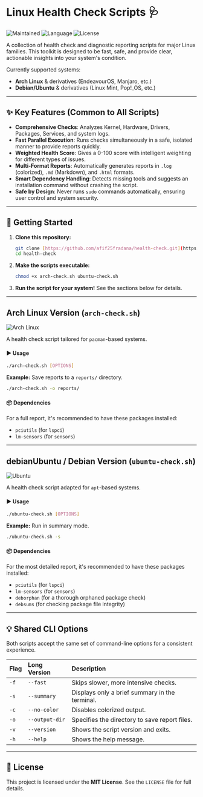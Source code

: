 # Linux Health Check Scripts 🩺

![Maintained](https://img.shields.io/badge/Maintained-Yes-green?style=for-the-badge)
![Language](https://img.shields.io/badge/Made%20with-Bash-blue?style=for-the-badge&logo=gnu-bash)
![License](https://img.shields.io/badge/License-MIT-purple?style=for-the-badge)

A collection of health check and diagnostic reporting scripts for major Linux families. This toolkit is designed to be fast, safe, and provide clear, actionable insights into your system's condition.

Currently supported systems:
* **Arch Linux** & derivatives (EndeavourOS, Manjaro, etc.)
* **Debian/Ubuntu** & derivatives (Linux Mint, Pop!_OS, etc.)

---

## ✨ Key Features (Common to All Scripts)

* **Comprehensive Checks**: Analyzes Kernel, Hardware, Drivers, Packages, Services, and system logs.
* **Fast Parallel Execution**: Runs checks simultaneously in a safe, isolated manner to provide reports quickly.
* **Weighted Health Score**: Gives a 0-100 score with intelligent weighting for different types of issues.
* **Multi-Format Reports**: Automatically generates reports in `.log` (colorized), `.md` (Markdown), and `.html` formats.
* **Smart Dependency Handling**: Detects missing tools and suggests an installation command without crashing the script.
* **Safe by Design**: Never runs `sudo` commands automatically, ensuring user control and system security.

---

## 🚀 Getting Started

1.  **Clone this repository:**
    ```bash
    git clone [https://github.com/afif25fradana/health-check.git](https://github.com/afif25fradana/health-check.git)
    cd health-check
    ```

2.  **Make the scripts executable:**
    ```bash
    chmod +x arch-check.sh ubuntu-check.sh
    ```

3.  **Run the script for your system!** See the sections below for details.

---

## Arch Linux Version (`arch-check.sh`)

![Arch Linux](https://img.shields.io/badge/Arch%20Linux-1793D1?style=for-the-badge&logo=arch-linux&logoColor=white)

A health check script tailored for `pacman`-based systems.

#### ▶️ Usage
```bash
./arch-check.sh [OPTIONS]
```
**Example:** Save reports to a `reports/` directory.
```bash
./arch-check.sh -o reports/
```

#### 📦 Dependencies
For a full report, it's recommended to have these packages installed:
* `pciutils` (for `lspci`)
* `lm-sensors` (for `sensors`)

---

## debianUbuntu / Debian Version (`ubuntu-check.sh`)

![Ubuntu](https://img.shields.io/badge/Ubuntu-E95420?style=for-the-badge&logo=ubuntu&logoColor=white)

A health check script adapted for `apt`-based systems.

#### ▶️ Usage
```bash
./ubuntu-check.sh [OPTIONS]
```
**Example:** Run in summary mode.
```bash
./ubuntu-check.sh -s
```

#### 📦 Dependencies
For the most detailed report, it's recommended to have these packages installed:
* `pciutils` (for `lspci`)
* `lm-sensors` (for `sensors`)
* `deborphan` (for a thorough orphaned package check)
* `debsums` (for checking package file integrity)

---

## 💡 Shared CLI Options

Both scripts accept the same set of command-line options for a consistent experience.

| Flag | Long Version    | Description                                  |
| :--- | :-------------- | :------------------------------------------- |
| `-f` | `--fast`        | Skips slower, more intensive checks.         |
| `-s` | `--summary`     | Displays only a brief summary in the terminal. |
| `-c` | `--no-color`    | Disables colorized output.                   |
| `-o` | `--output-dir`  | Specifies the directory to save report files. |
| `-v` | `--version`     | Shows the script version and exits.          |
| `-h` | `--help`        | Shows the help message.                      |

---

## 📜 License

This project is licensed under the **MIT License**. See the `LICENSE` file for full details.
